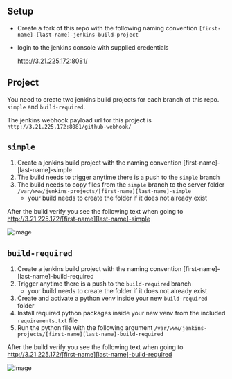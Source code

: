 ## Setup
  - Create a fork of this repo with the following naming convention ```[first-name]-[last-name]-jenkins-build-project```
  - login to the jenkins console with supplied credentials
    
    http://3.21.225.172:8081/
   
## Project
  You need to create two jenkins build projects for each branch of this repo. ```simple``` and ```build-required```.
  
  The jenkins webhook payload url for this project is ```http://3.21.225.172:8081/github-webhook/```
  
  
## ```simple```
  1. Create a jenkins build project with the naming convention [first-name]-[last-name]-simple
  2. The build needs to trigger anytime there is a push to the ```simple``` branch
  3. The build needs to copy files from the ```simple``` branch to the server folder ```/var/www/jenkins-projects/[first-name][last-name]-simple```
      - your build needs to create the folder if it does not already exist
  
  After the build verify you see the following text when going to http://3.21.225.172/[first-name][last-name]-simple

  ![image](https://user-images.githubusercontent.com/31535228/147724558-972b0bdf-cc8a-4bae-97b0-2dc3f197087d.png)

## ```build-required```
  1. Create a jenkins build project with the naming convention [first-name]-[last-name]-build-required
  2. Trigger anytime there is a push to the ```build-required``` branch
      - your build needs to create the folder if it does not already exist
  4. Create and activate a python venv inside your new ```build-required``` folder
  5. Install required python packages inside your new venv from the included ```requirements.txt``` file
  6. Run the python file with the following argument ```/var/www/jenkins-projects/[first-name][last-name]-build-required```
  
  After the build verify you see the following text when going to http://3.21.225.172/[first-name][last-name]-build-required
  
 
  ![image](https://user-images.githubusercontent.com/31535228/147724984-7dcdf22d-becb-4a5a-9ca5-f5ef4eb4d79a.png)
  
